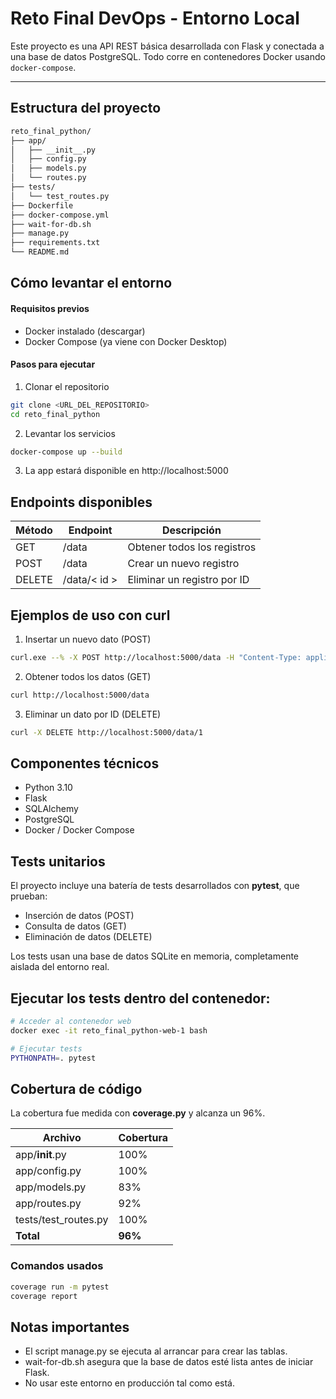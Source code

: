 #  Reto Final DevOps - Entorno Local

Este proyecto es una API REST básica desarrollada con Flask y conectada a una base de datos PostgreSQL. Todo corre en contenedores Docker usando `docker-compose`.

---
<nbsp>
</nbsp>

##  Estructura del proyecto

```bash
reto_final_python/
├── app/
│   ├── __init__.py         
│   ├── config.py           
│   ├── models.py           
│   └── routes.py           
├── tests/
│   └── test_routes.py      
├── Dockerfile              
├── docker-compose.yml      
├── wait-for-db.sh          
├── manage.py               
├── requirements.txt        
└── README.md               
```

<nbsp>
</nbsp>

## Cómo levantar el entorno
#### Requisitos previos
- Docker instalado (descargar)
- Docker Compose (ya viene con Docker Desktop)

#### Pasos para ejecutar
1. Clonar el repositorio
```bash
git clone <URL_DEL_REPOSITORIO>
cd reto_final_python
```
2. Levantar los servicios
```bash
docker-compose up --build
```
3. La app estará disponible en http://localhost:5000

<nbsp>
</nbsp>

## Endpoints disponibles
|Método|Endpoint|Descripción|
| ------------ | ------------ | ------------ |
| GET | /data  | Obtener todos los registros |
| POST | /data  | Crear un nuevo registro |
| DELETE | /data/< id > |  Eliminar un registro por ID |

<nbsp>
</nbsp>

## Ejemplos de uso con curl
1. Insertar un nuevo dato (POST)
```bash
curl.exe --% -X POST http://localhost:5000/data -H "Content-Type: application/json" -d "{\"name\":\"Usuario Añadido\"}"
```
2. Obtener todos los datos (GET)
```bash
curl http://localhost:5000/data
```
3. Eliminar un dato por ID (DELETE)
```bash
curl -X DELETE http://localhost:5000/data/1
```

<nbsp>
</nbsp>

## Componentes técnicos
- Python 3.10
- Flask
- SQLAlchemy
- PostgreSQL
- Docker / Docker Compose

## Tests unitarios
El proyecto incluye una batería de tests desarrollados con **pytest**, que prueban:
- Inserción de datos (POST)
- Consulta de datos (GET)
- Eliminación de datos (DELETE)

Los tests usan una base de datos SQLite en memoria, completamente aislada del entorno real.

## Ejecutar los tests dentro del contenedor:
```bash
# Acceder al contenedor web
docker exec -it reto_final_python-web-1 bash

# Ejecutar tests
PYTHONPATH=. pytest
```

<nbsp>
</nbsp>

## Cobertura de código
La cobertura fue medida con **coverage.py** y alcanza un 96%.

|  Archivo |Cobertura|
| ------------ | ------------ |
| app/__init__.py  |  100% |
|  app/config.py |  100% |
|  app/models.py |  83% |
|  app/routes.py |  92% |
|  tests/test_routes.py |  100% |
|  **Total** |  **96%** |

### Comandos usados
```bash
coverage run -m pytest
coverage report
```

<nbsp>
</nbsp>

## Notas importantes
- El script manage.py se ejecuta al arrancar para crear las tablas.
- wait-for-db.sh asegura que la base de datos esté lista antes de iniciar Flask.
- No usar este entorno en producción tal como está.
